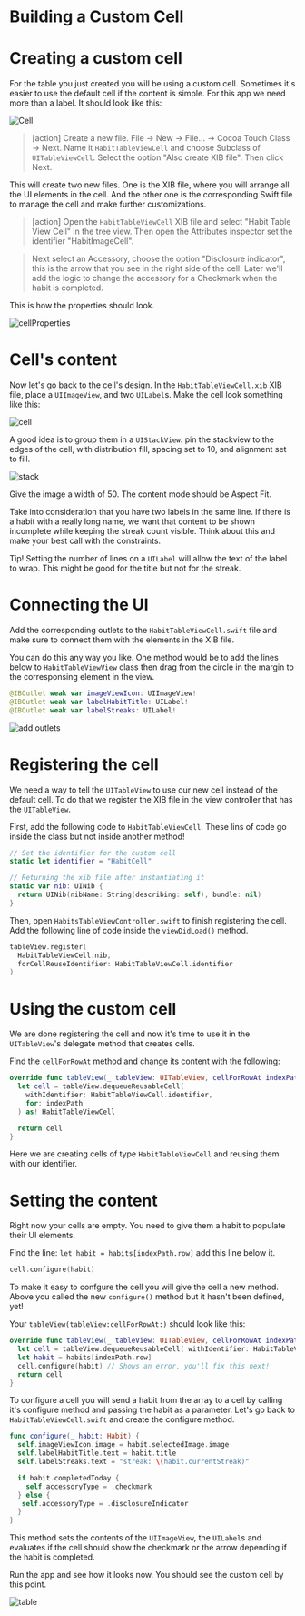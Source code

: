 # Building a Custom Cell

# Creating a custom cell

For the table you just created you will be using a custom cell. Sometimes it's easier to use the default cell if the content is simple. For this app we need more than a label. It should look like this:

![Cell](assets/Cell.png "custom cell")

> [action]
> Create a new file. File -> New -> File... -> Cocoa Touch Class -> Next. Name it `HabitTableViewCell` and choose Subclass of `UITableViewCell`. Select the option "Also create XIB file". Then click Next.

This will create two new files. One is the XIB file, where you will arrange all the UI elements in the cell. And the other one is the corresponding Swift file to manage the cell and make further customizations.

> [action]
> Open the `HabitTableViewCell` XIB file and select "Habit Table View Cell" in the tree view. Then open the Attributes inspector set the identifier "HabitImageCell".

> Next select an Accessory, choose the option "Disclosure indicator", this is the arrow that you see in the right side of the cell. Later we'll add the logic to change the accessory for a Checkmark when the habit is completed.

This is how the properties should look.

![cellProperties](assets/cellProperties.png "cell properties")

# Cell's content

Now let's go back to the cell's design. In the `HabitTableViewCell.xib` XIB file, place a `UIImageView`, and two `UILabel`s. Make the cell look something like this: 

![cell](./assets/Cell.png)

A good idea is to group them in a `UIStackView`: pin the stackview to the edges of the cell, with distribution fill, spacing set to 10, and alignment set to fill.

![stack](./assets/stack-view-settings.png)

Give the image a width of 50. The content mode should be Aspect Fit.

Take into consideration that you have two labels in the same line. If there is a habit with a really long name, we want that content to be shown incomplete while keeping the streak count visible. Think about this and make your best call with the constraints. 

Tip! Setting the number of lines on a `UILabel` will allow the text of the label to wrap. This might be good for the title but not for the streak.

# Connecting the UI

Add the corresponding outlets to the `HabitTableViewCell.swift` file and make sure to connect them with the elements in the XIB file.

You can do this any way you like. One method would be to add the lines below to `HabitTableViewView` class then drag from the circle in the margin to the corresponsing element in the view. 

```Swift
@IBOutlet weak var imageViewIcon: UIImageView!
@IBOutlet weak var labelHabitTitle: UILabel!
@IBOutlet weak var labelStreaks: UILabel!
```

![add outlets](./assets/add-outlets.gif)

# Registering the cell

We need a way to tell the `UITableView` to use our new cell instead of the default cell. To do that we register the XIB file in the view controller that has the `UITableView`.

First, add the following code to `HabitTableViewCell`. These lins of code go inside the class but not inside another method! 

```Swift
// Set the identifier for the custom cell
static let identifier = "HabitCell"

// Returning the xib file after instantiating it
static var nib: UINib {
  return UINib(nibName: String(describing: self), bundle: nil)
}
```

Then, open `HabitsTableViewController.swift` to finish registering the cell.
Add the following line of code inside the `viewDidLoad()` method.

```Swift
tableView.register(
  HabitTableViewCell.nib,
  forCellReuseIdentifier: HabitTableViewCell.identifier
)
```

# Using the custom cell

We are done registering the cell and now it's time to use it in the `UITableView`'s delegate method that creates cells.

Find the `cellForRowAt` method and change its content with the following:

```Swift
override func tableView(_ tableView: UITableView, cellForRowAt indexPath: IndexPath) -> UITableViewCell {
  let cell = tableView.dequeueReusableCell(
    withIdentifier: HabitTableViewCell.identifier,
    for: indexPath
  ) as! HabitTableViewCell

  return cell
}
```

Here we are creating cells of type `HabitTableViewCell` and reusing them with our identifier.

# Setting the content

Right now your cells are empty. You need to give them a habit to populate their UI elements.

Find the line: `let habit = habits[indexPath.row]` add this line below it. 

```Swift
cell.configure(habit)
```

To make it easy to confgure the cell you will give the cell a new method. Above you called the new `configure()` method but it hasn't been defined, yet! 

Your `tableView(tableView:cellForRowAt:)` should look like this:

```Swift
override func tableView(_ tableView: UITableView, cellForRowAt indexPath: IndexPath) -> UITableViewCell {
  let cell = tableView.dequeueReusableCell( withIdentifier: HabitTableViewCell.identifier, for: indexPath) as! HabitTableViewCell
  let habit = habits[indexPath.row]
  cell.configure(habit) // Shows an error, you'll fix this next!
  return cell
}
```

To configure a cell you will send a habit from the array to a cell by calling it's configure method and passing the habit as a parameter. Let's go back to `HabitTableViewCell.swift` and create the configure method.

```Swift
func configure(_ habit: Habit) {
  self.imageViewIcon.image = habit.selectedImage.image
  self.labelHabitTitle.text = habit.title
  self.labelStreaks.text = "streak: \(habit.currentStreak)"

  if habit.completedToday {
    self.accessoryType = .checkmark
  } else {
   self.accessoryType = .disclosureIndicator
  }
}
```

This method sets the contents of the `UIImageView`, the `UILabel`s and evaluates if the cell should show the checkmark or the arrow depending if the habit is completed.

Run the app and see how it looks now. You should see the custom cell by this point.

![table](assets/table.png "table")
